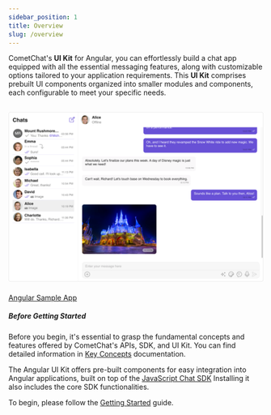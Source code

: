 ```yaml
---
sidebar_position: 1
title: Overview
slug: /overview
---
```


CometChat's **UI Kit** for Angular, you can effortlessly build a chat app equipped with all the essential messaging features, along with customizable options tailored to your application requirements. This **UI Kit** comprises prebuilt UI components organized into smaller modules and components, each configurable to meet your specific needs.

## ![](../assets/intro_web_screens.png)

<div style={{display: 'flex', borderRadius: '3px'}}>
  <div style={{width: '100%', wordBreak: 'break-word', padding: '12px 12px 0 12px'}}>
    <p style={{margin:0}}><a class="button btn" style={{backgroundColor: '#7c55c9', color: 'white', textDecoration: 'underline'}} href="https://github.com/cometchat-pro/cometchat-chat-sample-app-angular/tree/v4">Angular Sample App</a></p>
  </div>
</div>

##### **Before Getting Started**

Before you begin, it's essential to grasp the fundamental concepts and features offered by CometChat's APIs, SDK, and UI Kit. You can find detailed information in [Key Concepts](/fundamentals/key-concepts) documentation.

The Angular UI Kit offers pre-built components for easy integration into Angular applications, built on top of the [JavaScript Chat SDK](/sdk/javascript/overview) Installing it also includes the core SDK functionalities.

To begin, please follow the [Getting Started](./getting-started) guide.
